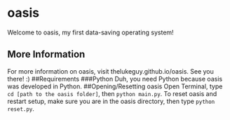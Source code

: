 # oasis
Welcome to oasis, my first data-saving operating system!
## More Information
For more information on oasis, visit thelukeguy.github.io/oasis. See you there! :)
##Requirements
###Python
Duh, you need Python because oasis was developed in Python.
##Opening/Resetting oasis
Open Terminal, type `cd [path to the oasis folder]`, then `python main.py`. To reset oasis and restart setup, make sure you are in the oasis directory, then type `python reset.py`.

